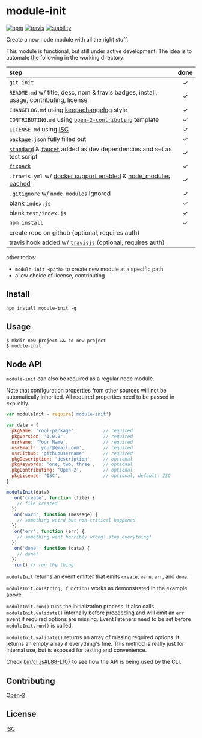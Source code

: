 # module-init

[![npm][npm-image]][npm-url]
[![travis][travis-image]][travis-url]
[![stability][stability-image]][stability-url]


[npm-image]: https://img.shields.io/npm/v/module-init.svg?style=flat-square
[npm-url]: https://www.npmjs.com/package/module-init
[travis-image]: https://img.shields.io/travis/ngoldman/module-init.svg?style=flat-square
[travis-url]: https://travis-ci.org/ngoldman/module-init
[stability-image]: https://img.shields.io/badge/stability-1%20--%20experimental-yellow.svg?style=flat-square
[stability-url]: https://nodejs.org/api/documentation.html#documentation_stability_index

Create a new node module with all the right stuff.

This module is functional, but still under active development. The idea is to automate the following in the working directory:

| step | done |
| :--- | :--: |
| `git init` | ✓ |
| `README.md` w/ title, desc, npm & travis badges, install, usage, contributing, license | ✓ |
| `CHANGELOG.md` using [keepachangelog](http://keepachangelog.com/) style | ✓ |
| `CONTRIBUTING.md` using [`open-2-contributing`](https://github.com/ngoldman/open-2-contributing) template | ✓ |
| `LICENSE.md` using [ISC](http://en.wikipedia.org/wiki/ISC_license) | ✓ |
| `package.json` fully filled out | ✓ |
| [`standard`](https://github.com/feross/standard) & [`faucet`](https://github.com/substack/faucet) added as dev dependencies and set as test script | ✓ |
| [`fixpack`](https://github.com/HenrikJoreteg/fixpack) | ✓ |
| `.travis.yml` w/ [docker support enabled](http://blog.travis-ci.com/2014-12-17-faster-builds-with-container-based-infrastructure/) & [node_modules cached](http://blog.travis-ci.com/2013-12-05-speed-up-your-builds-cache-your-dependencies/) | ✓ |
| `.gitignore` w/ `node_modules` ignored | ✓ |
| blank `index.js` | ✓ |
| blank `test/index.js` | ✓ |
| `npm install` | ✓ |
| create repo on github (optional, requires auth) | |
| travis hook added w/ [`travisjs`](https://github.com/finnp/node-travisjs) (optional, requires auth) | |

other todos:

* `module-init <path>` to create new module at a specific path
* allow choice of license, contributing

## Install

```
npm install module-init -g
```

## Usage

```
$ mkdir new-project && cd new-project
$ module-init
```

## Node API

`module-init` can also be required as a regular node module.

Note that configuration properties from other sources will not be automatically inherited. All required properties need to be passed in explicitly.

```js
var moduleInit = require('module-init')

var data = {
  pkgName: 'cool-package',          // required
  pkgVersion: '1.0.0',              // required
  usrName: 'Your Name',             // required
  usrEmail: 'your@email.com',       // required
  usrGithub: 'githubUsername'       // required
  pkgDescription: 'description',    // optional
  pkgKeywords: 'one, two, three',   // optional
  pkgContributing: 'Open-2',        // optional
  pkgLicense: 'ISC',                // optional, default: ISC
}

moduleInit(data)
  .on('create', function (file) {
    // file created
  })
  .on('warn', function (message) {
    // something weird but non-critical happened
  })
  .on('err', function (err) {
    // something went horribly wrong! stop everything!
  })
  .on('done', function (data) {
    // done!
  })
  .run() // run the thing
```

`moduleInit` returns an event emitter that emits `create`, `warn`, `err`, and `done`.

`moduleInit.on(string, function)` works as demonstrated in the example above.

`moduleInit.run()` runs the initialization process. It also calls `moduleInit.validate()` internally before proceeding and will emit an `err` event if required options are missing. Event listeners need to be set before `moduleInit.run()` is called.

`moduleInit.validate()` returns an array of missing required options. It returns an empty array if everything's fine. This method is really just for internal use, but is exposed for testing and convenience.

Check [bin/cli.js#L88-L107](bin/cli.js#L88-L107) to see how the API is being used by the CLI.

## Contributing

[Open-2](CONTRIBUTING.md)

## License

[ISC](LICENSE.md)
